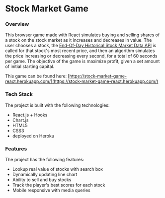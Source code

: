 # Stock Market Game

### Overview

This browser game made with React simulates buying and selling shares of a stock on the stock market as it increases and decreases in value. The user chooses a stock, the [End-Of-Day Historical Stock Market Data API](https://eodhistoricaldata.com/financial-apis/api-for-historical-data-and-volumes/) is called for that stock's most recent price, and then an algorithm simulates the price increasing or decreasing every second, for a total of 60 seconds per game. The objective of the game is maximize profit, given a set amount of initial starting capital. 

This game can be found here: [https://stock-market-game-react.herokuapp.com/](https://stock-market-game-react.herokuapp.com/)

### Tech Stack

The project is built with the following technologies:
- React.js + Hooks
- Chart.js
- HTML5
- CSS3
- deployed on Heroku

### Features

The project has the following features:
- Lookup real value of stocks with search box
- Dynamically updating line chart
- Ability to sell and buy stocks
- Track the player's best scores for each stock
- Mobile responsive with media queries